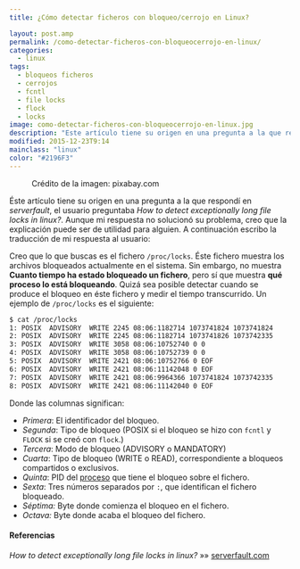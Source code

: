 ```yaml
---
title: ¿Cómo detectar ficheros con bloqueo/cerrojo en Linux?

layout: post.amp
permalink: /como-detectar-ficheros-con-bloqueocerrojo-en-linux/
categories:
  - linux
tags:
  - bloqueos ficheros
  - cerrojos
  - fcntl
  - file locks
  - flock
  - locks
image: como-detectar-ficheros-con-bloqueocerrojo-en-linux.jpg
description: "Este artículo tiene su origen en una pregunta a la que respondí en *serverfault*, el usuario preguntaba *How to detect exceptionally long file locks in linux?*. Aunque mi respuesta no solucionó su problema, creo que la explicación puede ser de utilidad para alguien. A continuación escribo la traducción de mi respuesta al usuario"
modified: 2015-12-23T9:14
mainclass: "linux"
color: "#2196F3"
---
```

<figure>
<a href="/assets/img/como-detectar-ficheros-con-bloqueocerrojo-en-linux.jpg"><amp-img on="tap:lightbox1" role="button" tabindex="0" layout="responsive" src="/assets/img/como-detectar-ficheros-con-bloqueocerrojo-en-linux.jpg" title="{{ page.title }}" alt="{{ page.title }}" width="640px" height="640px" /></a>
<span class="image-credit">Crédito de la imagen: pixabay.com</span>
</figure>

Éste artículo tiene su origen en una pregunta a la que respondí en *serverfault*, el usuario preguntaba *How to detect exceptionally long file locks in linux?*. Aunque mi respuesta no solucionó su problema, creo que la explicación puede ser de utilidad para alguien. A continuación escribo la traducción de mi respuesta al usuario:

Creo que lo que buscas es el fichero `/proc/locks`. Éste fichero muestra los archivos bloqueados actualmente en el sistema. Sin embargo, no muestra **Cuanto tiempo ha estado bloqueado un fichero**, pero sí que muestra **qué proceso lo está bloqueando**. Quizá sea posible detectar cuando se produce el bloqueo en éste fichero y medir el tiempo transcurrido. Un ejemplo de `/proc/locks` es el siguiente:

<!--ad-->

```bash
$ cat /proc/locks
1: POSIX  ADVISORY  WRITE 2245 08:06:1182714 1073741824 1073741824
2: POSIX  ADVISORY  WRITE 2245 08:06:1182714 1073741826 1073742335
3: POSIX  ADVISORY  WRITE 3058 08:06:10752740 0 0
4: POSIX  ADVISORY  WRITE 3058 08:06:10752739 0 0
5: POSIX  ADVISORY  WRITE 2421 08:06:10752766 0 EOF
6: POSIX  ADVISORY  WRITE 2421 08:06:11142048 0 EOF
7: POSIX  ADVISORY  WRITE 2421 08:06:9964366 1073741824 1073742335
8: POSIX  ADVISORY  WRITE 2421 08:06:11142040 0 EOF

```

Donde las columnas significan:

* *Primera*: El identificador del bloqueo.
* *Segunda*: Tipo de bloqueo (POSIX si el bloqueo se hizo con `fcntl` y `FLOCK` si se creó con `flock`.)
* *Tercera*: Modo de bloqueo (ADVISORY o MANDATORY)
* *Cuarta*: Tipo de bloqueo (WRITE o READ), correspondiente a bloqueos compartidos o exclusivos.
* *Quinta*: PID del [proceso][1] que tiene el bloqueo sobre el fichero.
* *Sexta*: Tres números separados por `:`, que identifican el fichero bloqueado.
* *Séptima:* Byte donde comienza el bloqueo en el fichero.
* *Octava:* Byte donde acaba el bloqueo del fichero.

#### Referencias

*How to detect exceptionally long file locks in linux?* »» <a href="http://serverfault.com/a/593873/181098" target="_blank">serverfault.com</a>

 [1]: https://elbauldelprogramador.com/introduccion-los-procesos/ "Intro a los procesos"
